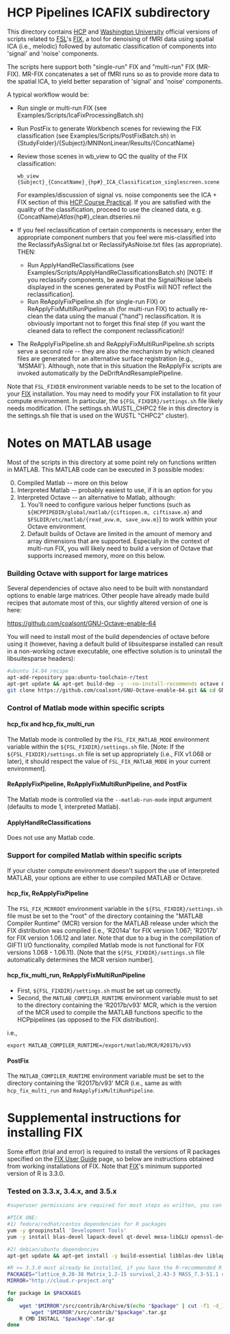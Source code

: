 # HCP Pipelines ICAFIX subdirectory

This directory contains [HCP] and [Washington University] official versions of
scripts related to [FSL]'s [FIX], a tool for denoising of fMRI data using
spatial ICA (i.e., melodic) followed by automatic classification of components into
'signal' and 'noise' components.

The scripts here support both "single-run" FIX and "multi-run" FIX (MR-FIX).
MR-FIX concatenates a set of fMRI runs so as to provide more data to the
spatial ICA, to yield better separation of 'signal' and 'noise' components.

A typical workflow would be:
* Run single or multi-run FIX (see Examples/Scripts/IcaFixProcessingBatch.sh)
* Run PostFix to generate Workbench scenes for reviewing the FIX classification (see
  Examples/Scripts/PostFixBatch.sh) in {StudyFolder}/{Subject}/MNINonLinear/Results/{ConcatName}
* Review those scenes in wb_view to QC the quality of the FIX classification:

  `wb_view {Subject}_{ConcatName}_{hp#}_ICA_Classification_singlescreen.scene` 

   For examples/discussion of signal vs. noise components see the ICA + FIX section of this [HCP Course Practical](https://wustl.app.box.com/v/hcp-2019-practical-05). If you are
  satisfied with the quality of the classification, proceed to use the cleaned data, e.g. {ConcatName}_Atlas_{hp#}_clean.dtseries.nii
* If you feel reclassification of certain components is necessary, enter the
  appropriate component numbers that you feel were mis-classified into the
  ReclassifyAsSignal.txt or ReclassifyAsNoise.txt files (as appropriate). THEN:
  * Run ApplyHandReClassifications (see
  Examples/Scripts/ApplyHandReClassificationsBatch.sh) [NOTE: If you reclassify
  components, be aware that the Signal/Noise labels displayed in the scenes
  generated by PostFix will NOT reflect the reclassification].
  * Run ReApplyFixPipeline.sh (for single-run FIX) or
  ReApplyFixMultiRunPipeline.sh (for multi-run FIX) to actually re-clean the data using
  the manual ("hand") reclassification. It is obviously important not to forget this
  final step (if you want the cleaned data to reflect the component reclassification)!

* The ReApplyFixPipeline.sh and ReApplyFixMultiRunPipeline.sh scripts serve a second
  role -- they are also the mechanism by which cleaned files are generated for
  an alternative surface registration (e.g., 'MSMAll'). Although, note that in this
  situation the ReApplyFix scripts are invoked automatically by the
  DeDriftAndResamplePipeline.

Note that `FSL_FIXDIR` environment variable needs to be set to the location of
your [FIX] installation. You may need to modify your FIX installation to fit
your compute environment. In particular, the `${FSL_FIXDIR}/settings.sh` file
likely needs modification. (The settings.sh.WUSTL_CHPC2 file in this directory
is the settings.sh file that is used on the WUSTL "CHPC2" cluster).

# Notes on MATLAB usage

Most of the scripts in this directory at some point rely on functions written
in MATLAB. This MATLAB code can be executed in 3 possible modes:

0. Compiled Matlab -- more on this below
1. Interpreted Matlab -- probably easiest to use, if it is an option for you
2. Interpreted Octave -- an alternative to Matlab, although:
	1. You'll need to configure various helper functions (such as `${HCPPIPEDIR/global/matlab/{ciftiopen.m, ciftisave.m}` and `$FSLDIR/etc/matlab/{read_avw.m, save_avw.m}`) to work within your Octave environment.
	2. Default builds of Octave are limited in the amount of memory and array dimensions that are supported. Especially in the context of multi-run FIX, you will likely need to build a version of Octave that supports increased memory, more on this below.

### Building Octave with support for large matrices

Several dependencies of octave also need to be built with nonstandard options to enable large matrices.  Other people have already made build recipes that automate most of this, our slightly altered version of one is here:

https://github.com/coalsont/GNU-Octave-enable-64

You will need to install most of the build dependencies of octave before using it (however, having a default build of libsuitesparse installed can result in a non-working octave executable, one effective solution is to uninstall the libsuitesparse headers):

```bash
#ubuntu 14.04 recipe
apt-add-repository ppa:ubuntu-toolchain-r/test
apt-get update && apt-get build-dep -y --no-install-recommends octave && apt-get install -y --no-install-recommends git cmake libpq-dev gcc-6 gfortran-6 g++-6 zip libosmesa6-dev libsundials-serial-dev bison && apt-get remove -y libsuitesparse-dev && apt-get autoremove -y
git clone https://github.com/coalsont/GNU-Octave-enable-64.git && cd GNU-Octave-enable-64 && make INSTALL_DIR=/usr/local CC=gcc-6 FC=gfortran-6 CXX=g++-6 && ldconfig
```

### Control of Matlab mode within specific scripts

#### hcp_fix and hcp_fix_multi_run

The Matlab mode is controlled by the `FSL_FIX_MATLAB_MODE` environment variable within the
`${FSL_FIXDIR}/settings.sh` file.
[Note: If the `${FSL_FIXDIR}/settings.sh` file is set up appropriately (i.e., FIX v1.068 or later),
it should respect the value of `FSL_FIX_MATLAB_MODE` in your current environment].

#### ReApplyFixPipeline, ReApplyFixMultiRunPipeline, and PostFix

The Matlab mode is controlled via the `--matlab-run-mode` input argument
(defaults to mode 1, interpreted Matlab).

#### ApplyHandReClassifications

Does not use any Matlab code.

### Support for compiled Matlab within specific scripts

If your cluster compute environment doesn't support the use of interpreted
MATLAB, your options are either to use compiled MATLAB or Octave.

#### hcp_fix, ReApplyFixPipeline

The `FSL_FIX_MCRROOT` environment variable in the `${FSL_FIXDIR}/settings.sh`
file must be set to the "root" of the directory containing the "MATLAB
Compiler Runtime" (MCR) version for the MATLAB release under which the FIX
distribution was compiled (i.e., 'R2014a' for FIX version 1.067; 'R2017b' for
FIX version 1.06.12 and later. Note that due to a bug in the compilation of
GIFTI I/O functionality, compiled Matlab mode is not functional for FIX
versions 1.068 - 1.06.11).
[Note that the `${FSL_FIXDIR}/settings.sh` file automatically determines the MCR version number].

#### hcp_fix_multi_run, ReApplyFixMultiRunPipeline

* First, `${FSL_FIXDIR}/settings.sh` must be set up correctly.
* Second, the `MATLAB_COMPILER_RUNTIME` environment variable must to set to
the directory containing the 'R2017b/v93' MCR, which is the version of the MCR
used to compile the MATLAB functions specific to the HCPpipelines (as opposed
to the FIX distribution).

i.e.,

	export MATLAB_COMPILER_RUNTIME=/export/matlab/MCR/R2017b/v93

#### PostFix

The `MATLAB_COMPILER_RUNTIME` environment variable must be set to the
directory containing the 'R2017b/v93' MCR (i.e., same as with
`hcp_fix_multi_run` and `ReApplyFixMultiRunPipeline`.


# Supplemental instructions for installing FIX

Some effort (trial and error) is required to install the versions of R packages specified on the [FIX User Guide] page, so below are instructions obtained from working installations of FIX.  Note that [FIX]'s minimum supported version of R is 3.3.0.

### Tested on 3.3.x, 3.4.x, and 3.5.x

```bash
#superuser permissions are required for most steps as written, you can use "sudo -s" to obtain a root-privileged shell

#PICK ONE:
#1) fedora/redhat/centos dependencies for R packages
yum -y groupinstall 'Development Tools'
yum -y install blas-devel lapack-devel qt-devel mesa-libGLU openssl-devel libssh-devel

#2) debian/ubuntu dependencies
apt-get update && apt-get install -y build-essential libblas-dev liblapack-dev qt5-default libglu1-mesa libcurl4-openssl-dev libssl-dev libssh2-1-dev --no-install-recommends

#R >= 3.3.0 must already be installed, if you have the R-recommended R packages installed you can probably skip "lattice" through "KernSmooth"
PACKAGES="lattice_0.20-38 Matrix_1.2-15 survival_2.43-3 MASS_7.3-51.1 class_7.3-14 codetools_0.2-16 KernSmooth_2.23-15 mvtnorm_1.0-8 modeltools_0.2-22 zoo_1.8-4 sandwich_2.5-0 strucchange_1.5-1 TH.data_1.0-9 multcomp_1.4-8 coin_1.2-2 bitops_1.0-6 gtools_3.8.1 gdata_2.18.0 caTools_1.17.1.1 gplots_3.0.1 kernlab_0.9-24 ROCR_1.0-7 party_1.0-25 e1071_1.6-7 randomForest_4.6-12"
MIRROR="http://cloud.r-project.org"

for package in $PACKAGES
do
    wget "$MIRROR"/src/contrib/Archive/$(echo "$package" | cut -f1 -d_)/"$package".tar.gz || \
        wget "$MIRROR"/src/contrib/"$package".tar.gz
    R CMD INSTALL "$package".tar.gz
done
```

<!-- References -->

[HCP]: http://www.humanconnectome.org
[Washington University]: http://www.wustl.edu
[FSL]: http://fsl.fmrib.ox.ac.uk/fsl/fslwiki
[FIX]: http://fsl.fmrib.ox.ac.uk/fsl/fslwiki/FIX
[FIX User Guide]: https://fsl.fmrib.ox.ac.uk/fsl/fslwiki/FIX/UserGuide
